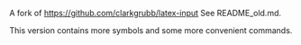 A fork of https://github.com/clarkgrubb/latex-input See README_old.md.

This version contains more symbols and some more convenient commands.







